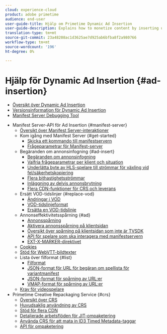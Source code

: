 ```yaml
---
cloud: experience-cloud
product: adobe primetime
audience: end-user
user-guide-title: Hjälp om Primetime Dynamic Ad Insertion
user-guide-description: Explains how to monetize content by inserting user-targeted dynamic ads on the server and engage audience with personalized ads.
translation-type: tm+mt
source-git-commit: 23a48208ac1d3625ae7d925ab6bfba8f2a980766
workflow-type: tm+mt
source-wordcount: '196'
ht-degree: 0%

---
```



# Hjälp för Dynamic Ad Insertion {#ad-insertion}

+ [Översikt över Dynamic Ad Insertion](home.md)
+ [Versionsinformation för Dynamic Ad Insertion](https://docs.adobe.com/content/help/en/primetime/release-notes/ptai/ptai-19x-release-notes.html)
+ [Manifest Server Debugging Tool](manifest-server-debugging-tool.md)

<!-- + [Server Side Ad Insertion debugging dashboard](ssai-debugging-dashboard.md)-->
+ Manifest Server-API för Ad Insertion {#manifest-server}
   + [Översikt över Manifest Server-interaktioner](msapi-topics/ms-overview.md)
   + Kom igång med Manifest Server {#get-started}
      + [Skicka ett kommando till manifestservern](msapi-topics/ms-getting-started/ms-sending-cmd.md)
      + [Frågeparametrar för Manifest-server](msapi-topics/ms-getting-started/ms-api-query-params.md)
   + Begäranden om annonsinfogning {#ad-insert}
      + [Begäranden om annonsinfogning](msapi-topics/ms-insert-ads/ms-ad-insert.md)
      + [Valfria frågeparametrar per klient och situation](msapi-topics/ms-insert-ads/ms-api-query-param-situation.md)
      + [Underlätta byte av HLS-spelare till strömmar för växling vid fel/säkerhetskopiering](msapi-topics/ms-insert-ads/hls-switching-to-failover.md)
      + [Flera bithastighetsströmmar](msapi-topics/ms-insert-ads/ms-api-mbr-streams.md)
      + [Inläggning av delvis annonsbrytning](msapi-topics/ms-insert-ads/partial-ad-break-insetion.md)
      + [Flera CDN-funktioner för CRS och leverans](msapi-topics/ms-insert-ads/ms-api-multi-cdns-for-crs.md)
   + Ersätt VOD-tidslinjer {#replace-vod}
      + [Ändringar i VOD](msapi-topics/ms-changes-vod-timeline/ms-replace-vod-timeline.md)
      + [VOD-tidslinjeformat](msapi-topics/ms-changes-vod-timeline/ms-api-timeline-format.md)
      + [Ersätta en VOD-tidslinje](msapi-topics/ms-changes-vod-timeline/t-ms-replace-vod-timeline.md)
   + Annonseffektivitetsspårning {#ad}
      + [Annonsspårning](msapi-topics/ms-at-effectiveness/ms-at-overview.md)
      + [Aktivera annonsspårning på klientsidan](msapi-topics/ms-at-effectiveness/ms-enable-client-side-ad-tracking.md)
      + [Översikt över spårning på klientsidan som inte är TVSDK](msapi-topics/ms-at-effectiveness/notvsdk-csat-overview.md)
      + [API för spelare som ska interagera med manifestservern](msapi-topics/ms-at-effectiveness/notvsdk-csat-ms-interface.md)
      + [EXT-X-MARKER-direktivet](msapi-topics/ms-at-effectiveness/ms-api-playlists.md)
   + [Cookies](msapi-topics/ms-cookies.md)
   + [Stöd för WebVTT-bildtexter](msapi-topics/ms-webvtt-captions.md)
   + Lista över filformat {#list}
      + [Filformat](msapi-topics/ms-list-file-formats/ms-api-file-formats.md)
      + [JSON-format för URL för begäran om spellista för variantmanifest](msapi-topics/ms-list-file-formats/ms-json-m3u8.md)
      + [JSON-format för spårning av URL:er](msapi-topics/ms-list-file-formats/notvsdk-csat-sidecar.md)
      + [VMAP-format för spårning av URL:er](msapi-topics/ms-list-file-formats/notvsdk-csat-vmap.md)
   + [Krav för videospelare](msapi-topics/ms-player-req.md)
+ Primetime Creative Repackaging Service {#crs}
   + [Översikt över CRS](creative-repackaging-service/crs-overview.md)
   + [Huvudsaklig användning av CRS](creative-repackaging-service/jit-async-hls-conv.md)
   + [Stöd för flera CDN](creative-repackaging-service/multi-cdn-supportt.md)
   + [Detaljerade arbetsflöden för JIT-ompaketering](creative-repackaging-service/jit-repackage.md)
   + [Använda CRS för att mata in ID3 Timed Metadata-taggar](creative-repackaging-service/inject-id3.md)
   + [API för ompaketering](creative-repackaging-service/api-repackage.md)
